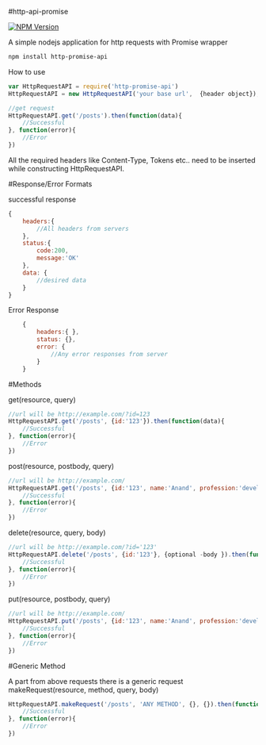 #http-api-promise

[![NPM Version](https://img.shields.io/npm/v/http-promise-api.svg)](https://www.npmjs.com/package/api-http)


A simple nodejs application for http requests with Promise wrapper

```bash
npm install http-promise-api
```
How to use

```js
var HttpRequestAPI = require('http-promise-api')
HttpRequestAPI = new HttpRequestAPI('your base url',  {header object});

//get request
HttpRequestAPI.get('/posts').then(function(data){
	//Successful
}, function(error){
	//Error
})
```
All the required headers like Content-Type, Tokens etc.. need to be inserted while constructing HttpRequestAPI.

#Response/Error Formats

successful response

```js
{
	headers:{
		//All headers from servers
	},
	status:{
		code:200,
		message:'OK'
	},
	data: {
		//desired data
	}
}
```
Error Response

```js
	{
		headers:{ },
		status: {},
		error: {
			//Any error responses from server
		}
	}
```

#Methods

get(resource, query)

```js
//url will be http://example.com/?id=123
HttpRequestAPI.get('/posts', {id:'123'}).then(function(data){
	//Successful
}, function(error){
	//Error
})
```
post(resource, postbody, query)
```js
//url will be http://example.com/
HttpRequestAPI.get('/posts', {id:'123', name:'Anand', profession:'developer'}, {optional}).then(function(data){
	//Successful
}, function(error){
	//Error
})
```
delete(resource, query, body)
```js
//url will be http://example.com/?id='123'
HttpRequestAPI.delete('/posts', {id:'123'}, {optional -body }).then(function(data){
	//Successful
}, function(error){
	//Error
})
```
put(resource, postbody, query)
```js
//url will be http://example.com/
HttpRequestAPI.put('/posts', {id:'123', name:'Anand', profession:'developer'}, {optional}).then(function(data){
	//Successful
}, function(error){
	//Error
})
```
#Generic Method

A part from above requests there is a generic request
makeRequest(resource, method, query, body)
```js
HttpRequestAPI.makeRequest('/posts', 'ANY METHOD', {}, {}).then(function(data){
	//Successful
}, function(error){
	//Error
})
```

